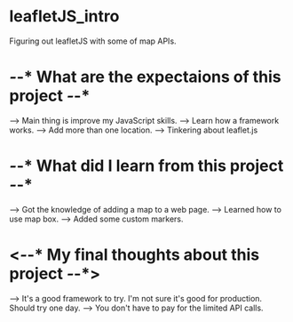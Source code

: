 # leafletJS_intro
Figuring out leafletJS with some of map APIs.

# *-*-* What are the expectaions of this project *-*-*
 --> Main thing is improve my JavaScript skills.
 --> Learn how a framework works.
 --> Add more than one location.
 --> Tinkering about leaflet.js

# *-*-* What did I learn from this project *-*-*
 --> Got the knowledge of adding a map to a web page.
 --> Learned how to use map box.
 --> Added some custom markers.

# <*-*-* My final thoughts about this project *-*-*>
--> It's a good framework to try. I'm not sure it's good for production.
    Should try one day.
--> You don't have to pay for the limited API calls.
